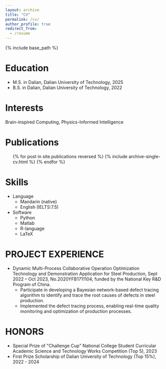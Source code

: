 ```yaml
---
layout: archive
title: "CV"
permalink: /cv/
author_profile: true
redirect_from:
  - /resume
---
```


{% include base_path %}

Education
======
* M.S. in Dalian, Dalian University of Technology, 2025
* B.S. in Dalian, Dalian University of Technology, 2022

Interests
======
Brain-inspired Computing, Physics-Informed Intelligence

Publications
======
  <ul>{% for post in site.publications reversed %}
    {% include archive-single-cv.html %}
  {% endfor %}</ul>

Skills
======
* Language
  * Mandarin (native)
  * English (IELTS:7.5)
* Software
  * Python
  * Matlab
  * R-language
  * LaTeX

PROJECT EXPERIENCE
======
* Dynamic Multi-Process Collaborative Operation Optimization Technology and Demonstration Application for Steel Production, Sept 2022 – Oct 2023, No.2020YFB1711104, funded by the National Key R&D Program of China.
  * Participate in developing a Bayesian network-based defect tracing algorithm to identify and trace the root causes of defects in steel production.
  * Implemented the defect tracing process, enabling real-time quality monitoring and optimization of production processes.

HONORS
======
* Special Prize of "Challenge Cup" National College Student Curricular Academic Science and Technology Works Competition (Top 5), 2023
* First Prize Scholarship of Dalian University of Technology (Top 15%), 2022 - 2024
  
